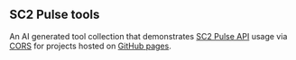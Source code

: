 ## SC2 Pulse tools
An AI generated tool collection that demonstrates [SC2 Pulse API](https://sc2pulse.nephest.com/sc2/doc/api) usage via
[CORS](https://developer.mozilla.org/en-US/docs/Web/HTTP/Guides/CORS) for projects hosted on
[GitHub pages](https://docs.github.com/pages).
